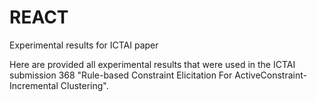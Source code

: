 # REACT
Experimental results for ICTAI paper 

Here are provided all experimental results that were used in the ICTAI submission 368 "Rule-based Constraint Elicitation For ActiveConstraint-Incremental Clustering".
